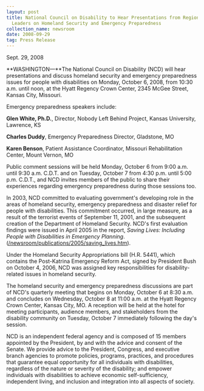 ```yaml
---
layout: post
title: National Council on Disability to Hear Presentations from Regional
  Leaders on Homeland Security and Emergency Preparedness
collection_name: newsroom
date: 2008-09-29
tag: Press Release
---
```

S﻿ept. 29, 2008

**WASHINGTON—**The National Council on Disability (NCD) will hear presentations and discuss homeland security and emergency preparedness issues for people with disabilities on Monday, October 6, 2008, from 10:30 a.m. until noon, at the Hyatt Regency Crown Center, 2345 McGee Street, Kansas City, Missouri.

Emergency preparedness speakers include:

**Glen White, Ph.D.**, Director, Nobody Left Behind Project, Kansas University, Lawrence, KS

**Charles Duddy**, Emergency Preparedness Director, Gladstone, MO

**Karen Benson**, Patient Assistance Coordinator, Missouri Rehabilitation Center, Mount Vernon, MO

Public comment sessions will be held Monday, October 6 from 9:00 a.m. until 9:30 a.m. C.D.T. and on Tuesday, October 7 from 4:30 p.m. until 5:00 p.m. C.D.T., and NCD invites members of the public to share their experiences regarding emergency preparedness during those sessions too.

In 2003, NCD committed to evaluating government's developing role in the areas of homeland security, emergency preparedness and disaster relief for people with disabilities. This commitment occurred, in large measure, as a result of the terrorist events of September 11, 2001, and the subsequent creation of the Department of Homeland Security. NCD's first evaluation findings were issued in April 2005 in the report, *Saving Lives: Including People with Disabilities in Emergency Planning*. ([/newsroom/publications/2005/saving_lives.htm](https://ncd.gov/newsroom/publications/2005/saving_lives.htm "/newsroom/publications/2005/saving_lives.htm")).

Under the Homeland Security Appropriations bill (H.R. 5441), which contains the Post-Katrina Emergency Reform Act, signed by President Bush on October 4, 2006, NCD was assigned key responsibilities for disability-related issues in homeland security.

The homeland security and emergency preparedness discussions are part of NCD's quarterly meeting that begins on Monday, October 6 at 8:30 a.m. and concludes on Wednesday, October 8 at 11:00 a.m. at the Hyatt Regency Crown Center, Kansas City, MO. A reception will be held at the hotel for meeting participants, audience members, and stakeholders from the disability community on Tuesday, October 7 immediately following the day's session.

NCD is an independent federal agency and is composed of 15 members appointed by the President, by and with the advice and consent of the Senate. We provide advice to the President, Congress, and executive branch agencies to promote policies, programs, practices, and procedures that guarantee equal opportunity for all individuals with disabilities, regardless of the nature or severity of the disability; and empower individuals with disabilities to achieve economic self-sufficiency, independent living, and inclusion and integration into all aspects of society.